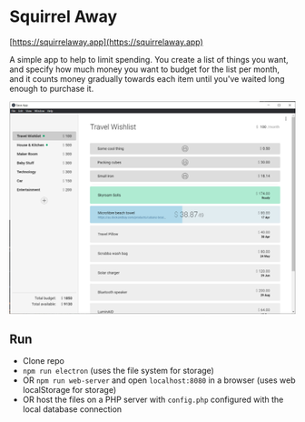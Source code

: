 # Squirrel Away

[https://squirrelaway.app](https://squirrelaway.app)

A simple app to help to limit spending. You create a list of things you want, and specify how much money you want to budget for the list per month, and it counts money gradually towards each item until you've waited long enough to purchase it.

![screenshot](screenshot.jpg)

## Run

  - Clone repo
  - `npm run electron` (uses the file system for storage)
  - OR `npm run web-server` and open `localhost:8080` in a browser (uses web localStorage for storage)
  - OR host the files on a PHP server with `config.php` configured with the local database connection


